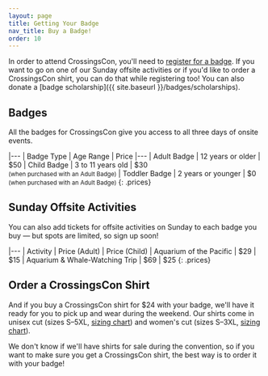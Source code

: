 ```yaml
---
layout: page
title: Getting Your Badge
nav_title: Buy a Badge!
order: 10
---
```


In order to attend CrossingsCon, you'll need to [register for a badge](https://crossingscon-2017.eventbrite.com/). If you want to go on one of our Sunday offsite activities or if you'd like to order a CrossingsCon shirt, you can do that while registering too! You can also donate a [badge scholarship]({{ site.baseurl }}/badges/scholarships).

## Badges

All the badges for CrossingsCon give you access to all three days of onsite events.

|---
| Badge Type | Age Range | Price
|---
| Adult Badge | 12 years or older | $50
| Child Badge | 3 to 11 years old | $30 <br/><small>(when purchased with an Adult Badge)</small>
| Toddler Badge | 2 years or younger | $0 <br/><small>(when purchased with an Adult Badge)</small>
{: .prices}

## Sunday Offsite Activities

You can also add tickets for offsite activities on Sunday to each badge you buy &mdash; but spots are limited, so sign up soon!

|---
| Activity | Price (Adult) | Price (Child)
| Aquarium of the Pacific | $29 | $15
| Aquarium & Whale-Watching Trip | $69 | $25
{: .prices}

## Order a CrossingsCon Shirt

And if you buy a CrossingsCon shirt for $24 with your badge, we'll have it ready for you to pick up and wear during the weekend. Our shirts come in unisex cut (sizes S&ndash;5XL, [sizing chart](http://www.mygildan.com/store/us/browse/productDetailsPage.jsp?productId=5000)) and women's cut (sizes S&ndash;3XL, [sizing chart](http://www.mygildan.com/store/us/browse/productDetailsPage.jsp?productId=5000L)).

We don't know if we'll have shirts for sale during the convention, so if you want to make sure you get a CrossingsCon shirt, the best way is to order it with your badge!
